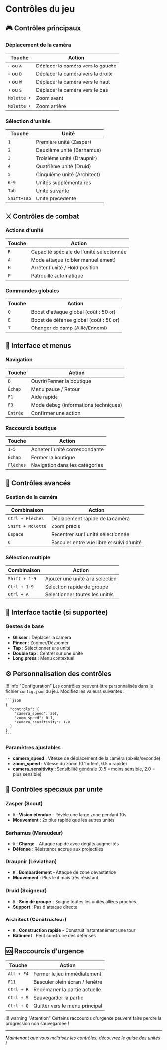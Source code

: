 # Contrôles du jeu

## 🎮 Contrôles principaux

### Déplacement de la caméra
| Touche | Action |
|--------|--------|
| `⬅️` ou `A` | Déplacer la caméra vers la gauche |
| `➡️` ou `D` | Déplacer la caméra vers la droite |
| `⬆️` ou `W` | Déplacer la caméra vers le haut |
| `⬇️` ou `S` | Déplacer la caméra vers le bas |
| `Molette ⬆️` | Zoom avant |
| `Molette ⬇️` | Zoom arrière |

### Sélection d'unités
| Touche | Unité |
|--------|-------|
| `1` | Première unité (Zasper) |
| `2` | Deuxième unité (Barhamus) |
| `3` | Troisième unité (Draupnir) |
| `4` | Quatrième unité (Druid) |
| `5` | Cinquième unité (Architect) |
| `6-9` | Unités supplémentaires |
| `Tab` | Unité suivante |
| `Shift+Tab` | Unité précédente |

## ⚔️ Contrôles de combat

### Actions d'unité
| Touche | Action |
|--------|--------|
| `R` | Capacité spéciale de l'unité sélectionnée |
| `A` | Mode attaque (cibler manuellement) |
| `H` | Arrêter l'unité / Hold position |
| `P` | Patrouille automatique |

### Commandes globales
| Touche | Action |
|--------|--------|
| `Q` | Boost d'attaque global (coût : 50 or) |
| `E` | Boost de défense global (coût : 50 or) |
| `T` | Changer de camp (Allié/Ennemi) |

## 🛒 Interface et menus

### Navigation
| Touche | Action |
|--------|--------|
| `B` | Ouvrir/Fermer la boutique |
| `Échap` | Menu pause / Retour |
| `F1` | Aide rapide |
| `F3` | Mode debug (informations techniques) |
| `Entrée` | Confirmer une action |

### Raccourcis boutique
| Touche | Action |
|--------|--------|
| `1-5` | Acheter l'unité correspondante |
| `Échap` | Fermer la boutique |
| `Flèches` | Navigation dans les catégories |

## 🎯 Contrôles avancés

### Gestion de la caméra
| Combinaison | Action |
|-------------|--------|
| `Ctrl + Flèches` | Déplacement rapide de la caméra |
| `Shift + Molette` | Zoom précis |
| `Espace` | Recentrer sur l'unité sélectionnée |
| `C` | Basculer entre vue libre et suivi d'unité |

### Sélection multiple
| Combinaison | Action |
|-------------|--------|
| `Shift + 1-9` | Ajouter une unité à la sélection |
| `Ctrl + 1-9` | Sélection rapide de groupe |
| `Ctrl + A` | Sélectionner toutes les unités |

## 📱 Interface tactile (si supportée)

### Gestes de base
- **Glisser** : Déplacer la caméra
- **Pincer** : Zoomer/Dézoomer
- **Tap** : Sélectionner une unité
- **Double tap** : Centrer sur une unité
- **Long press** : Menu contextuel

## ⚙️ Personnalisation des contrôles

!!! info "Configuration"
    Les contrôles peuvent être personnalisés dans le fichier `config.json` du jeu. Modifiez les valeurs suivantes :
    
    ```json
    {
      "controls": {
        "camera_speed": 200,
        "zoom_speed": 0.1,
        "camera_sensitivity": 1.0
      }
    }
    ```

### Paramètres ajustables
- **camera_speed** : Vitesse de déplacement de la caméra (pixels/seconde)
- **zoom_speed** : Vitesse du zoom (0.1 = lent, 0.5 = rapide)
- **camera_sensitivity** : Sensibilité générale (0.5 = moins sensible, 2.0 = plus sensible)

## 🔧 Contrôles spéciaux par unité

### Zasper (Scout)
- `R` : **Vision étendue** - Révèle une large zone pendant 10s
- **Mouvement** : 2x plus rapide que les autres unités

### Barhamus (Maraudeur)
- `R` : **Charge** - Attaque rapide avec dégâts augmentés
- **Défense** : Résistance accrue aux projectiles

### Draupnir (Léviathan)
- `R` : **Bombardement** - Attaque de zone dévastatrice
- **Mouvement** : Plus lent mais très résistant

### Druid (Soigneur)
- `R` : **Soin de groupe** - Soigne toutes les unités alliées proches
- **Support** : Pas d'attaque directe

### Architect (Constructeur)
- `R` : **Construction rapide** - Construit instantanément une tour
- **Bâtiment** : Peut construire des défenses

## 🆘 Raccourcis d'urgence

| Touche | Action |
|--------|--------|
| `Alt + F4` | Fermer le jeu immédiatement |
| `F11` | Basculer plein écran / fenêtré |
| `Ctrl + R` | Redémarrer la partie actuelle |
| `Ctrl + S` | Sauvegarder la partie |
| `Ctrl + Q` | Quitter vers le menu principal |

!!! warning "Attention"
    Certains raccourcis d'urgence peuvent faire perdre la progression non sauvegardée !

---

*Maintenant que vous maîtrisez les contrôles, découvrez le [guide des unités](units.md) !*